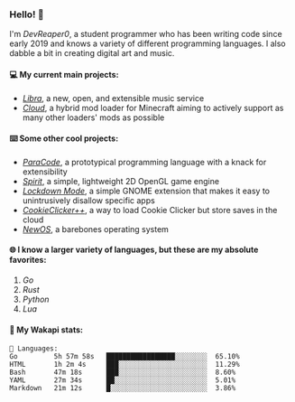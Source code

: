 ### Hello! 👋

I'm _DevReaper0_, a student programmer who has been writing code since early 2019 and knows a variety of different programming languages. I also dabble a bit in creating digital art and music.

#### 💻 My current main projects:

-   _[Libra](https://github.com/LibraMusic)_, a new, open, and extensible music service
-   _[Cloud](https://github.com/CloudLoaderMC/CloudLoader)_, a hybrid mod loader for Minecraft aiming to actively support as many other loaders' mods as possible

#### ⌨️ Some other cool projects:

-   _[ParaCode](https://github.com/ParaCodeLang/ParaCode)_, a prototypical programming language with a knack for extensibility
-   _[Spirit](https://gitlab.com/DevReaper0/SpiritEngine)_, a simple, lightweight 2D OpenGL game engine
-   _[Lockdown Mode](https://github.com/DevReaper0/GNOME-LockdownMode)_, a simple GNOME extension that makes it easy to unintrusively disallow specific apps
-   _[CookieClicker++](https://github.com/DevReaper0/CookieClickerPlusPlus)_, a way to load Cookie Clicker but store saves in the cloud
-   _[NewOS](https://github.com/DevReaper0/NewOS)_, a barebones operating system

#### 🌐 I know a larger variety of languages, but these are my absolute favorites:

1. _Go_
2. _Rust_
3. _Python_
4. _Lua_

#### 📡 My Wakapi stats:

```text
💾 Languages:
Go         5h 57m 58s   █████████████████░░░░░░░░  65.10%
HTML       1h 2m 4s     ███░░░░░░░░░░░░░░░░░░░░░░  11.29%
Bash       47m 18s      ███░░░░░░░░░░░░░░░░░░░░░░  8.60%
YAML       27m 34s      ██░░░░░░░░░░░░░░░░░░░░░░░  5.01%
Markdown   21m 12s      █░░░░░░░░░░░░░░░░░░░░░░░░  3.86%
```
